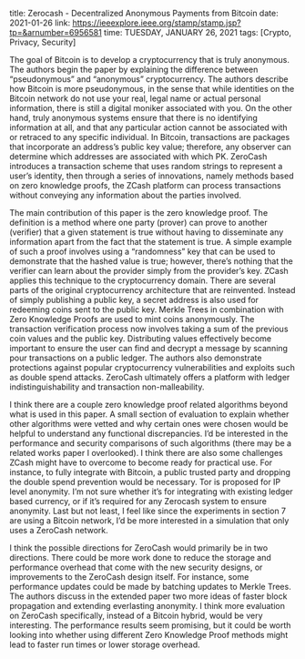 title: Zerocash - Decentralized Anonymous Payments from Bitcoin
date: 2021-01-26
link: https://ieeexplore.ieee.org/stamp/stamp.jsp?tp=&arnumber=6956581
time: TUESDAY, JANUARY 26, 2021
tags: [Crypto, Privacy, Security]

The goal of Bitcoin is to develop a cryptocurrency that is truly anonymous. The authors begin the paper by explaining the difference between “pseudonymous” and “anonymous” cryptocurrency. The authors describe how Bitcoin is more pseudonymous, in the sense that while identities on the Bitcoin network do not use your real, legal name or actual personal information, there is still a digital moniker associated with you. On the other hand, truly anonymous systems ensure that there is no identifying information at all, and that any particular action cannot be associated with or retraced to any specific individual. In Bitcoin, transactions are packages that incorporate an address’s public key value; therefore, any observer can determine which addresses are associated with which PK. ZeroCash introduces a transaction scheme that uses random strings to represent a user’s identity, then through a series of innovations, namely methods based on zero knowledge proofs, the ZCash platform can process transactions without conveying any information about the parties involved.

The main contribution of this paper is the zero knowledge proof. The definition is a method where one party (prover) can prove to another (verifier) that a given statement is true without having to disseminate any information apart from the fact that the statement is true. A simple example of such a proof involves using a “randomness” key that can be used to demonstrate that the hashed value is true; however, there’s nothing that the verifier can learn about the provider simply from the provider’s key. ZCash applies this technique to the cryptocurrency domain. There are several parts of the original cryptocurrency architecture that are reinvented. Instead of simply publishing a public key, a secret address is also used for redeeming coins sent to the public key. Merkle Trees in combination with Zero Knowledge Proofs are used to mint coins anonymously. The transaction verification process now involves taking a sum of the previous coin values and the public key. Distributing values effectively become important to ensure the user can find and decrypt a message by scanning pour transactions on a public ledger. The authors also demonstrate protections against popular cryptocurrency vulnerabilities and exploits such as double spend attacks. ZeroCash ultimately offers a platform with ledger indistinguishability and transaction non-malleability.

I think there are a couple zero knowledge proof related algorithms beyond what is used in this paper. A small section of evaluation to explain whether other algorithms were vetted and why certain ones were chosen would be helpful to understand any functional discrepancies. I’d be interested in the performance and security comparisons of such algorithms (there may be a related works paper I overlooked). I think there are also some challenges ZCash might have to overcome to become ready for practical use. For instance, to fully integrate with Bitcoin, a public trusted party and dropping the double spend prevention would be necessary. Tor is proposed for IP level anonymity. I’m not sure whether it’s for integrating with existing ledger based currency, or if it’s required for any Zerocash system to ensure anonymity. Last but not least, I feel like since the experiments in section 7 are using a Bitcoin network, I’d be more interested in a simulation that only uses a ZeroCash network.

I think the possible directions for ZeroCash would primarily be in two directions. There could be more work done to reduce the storage and performance overhead that come with the new security designs, or improvements to the ZeroCash design itself. For instance, some performance updates could be made by batching updates to Merkle Trees. The authors discuss in the extended paper two more ideas of faster block propagation and extending everlasting anonymity. I think more evaluation on ZeroCash specifically, instead of a Bitcoin hybrid, would be very interesting. The performance results seem promising, but it could be worth looking into whether using different Zero Knowledge Proof methods might lead to faster run times or lower storage overhead.
